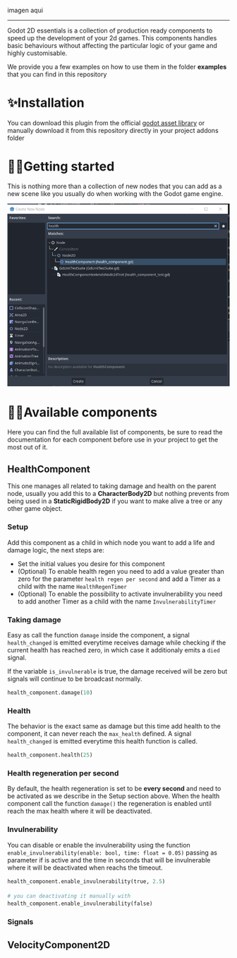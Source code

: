 imagen aqui

- - -

Godot 2D essentials is a collection of production ready components to speed up the development of your 2d games. This components handles basic behaviours without affecting the particular logic of your game and highly customisable.

We provide you a few examples on how to use them in the folder **examples** that you can find in this repository

# ✨Installation
You can download this plugin from the official [godot asset library](https://godotengine.org/asset-library/asset) or manually download it from this repository directly in your project addons folder
# 🐱‍🏍Getting started
This is nothing more than a collection of new nodes that you can add as a new scene like you usually do when working with the Godot game engine.

![example_adding_new_component](images/example_adding_new_component.PNG)


# 🐱‍🚀Available components
Here you can find the full available list of components, be sure to read the documentation for each component before use in your project to get the most out of it.
## HealthComponent
This one manages all related to taking damage and health on the parent node, usually you add this to a **CharacterBody2D** but nothing prevents from being used in a **StaticRigidBody2D** if you want to make alive a tree or any other game object.

### Setup
Add this component as a child in which node you want to add a life and damage logic, the next steps are:
- Set the initial values you desire for this component
- (Optional) To enable health regen you need to add a value greater than zero for the parameter `health regen per second` and add a Timer as a child with the name `HealthRegenTimer`
- (Optional) To enable the possibility to activate invulnerability you need to add another Timer as a child with the name `InvulnerabilityTimer`

### Taking damage
Easy as call the function `damage` inside the component, a signal `health_changed` is emitted everytime receives damage while checking if the current health has reached zero, in which case it additionaly emits a `died` signal.

If the variable `is_invulnerable` is true, the damage received will be zero but signals will continue to be broadcast normally.

```python
health_component.damage(10)
```
### Health
The behavior is the exact same as damage but this time add health to the component, it can never reach the `max_health` defined. A signal `health_changed` is emitted everytime this health function is called.

```python
health_component.health(25)
```

### Health regeneration per second
By default, the health regeneration is set to be **every second** and need to be activated as we describe in the Setup section above. When the health component call the function `damage()` the regeneration is enabled until reach the max health where it will be deactivated.
### Invulnerability
You can disable or enable the invulnerability using the function `enable_invulnerability(enable: bool, time: float = 0.05)` passing as parameter if is active and the time in seconds that will be invulnerable where it will be deactivated when reachs the timeout.

```python
health_component.enable_invulnerability(true, 2.5)

# you can deactivating it manually with
health_component.enable_invulnerability(false)

```
### Signals
## VelocityComponent2D